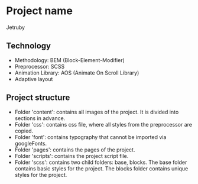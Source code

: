 # Project name

Jetruby

## Technology

- Methodology: BEM (Block-Element-Modifier)
- Preprocessor: SCSS
- Animation Library: AOS (Animate On Scroll Library)
- Adaptive layout

## Project structure

- Folder 'content': contains all images of the project. It is divided into sections in advance.
- Folder 'css': contains css file, where all styles from the preprocessor are copied.
- Folder 'font': contains typography that cannot be imported via googleFonts.
- Folder 'pages': contains the pages of the project.
- Folder 'scripts': contains the project script file.
- Folder 'scss': contains two child folders: base, blocks. The base folder contains basic styles for the project. The blocks folder contains unique styles for the project.
